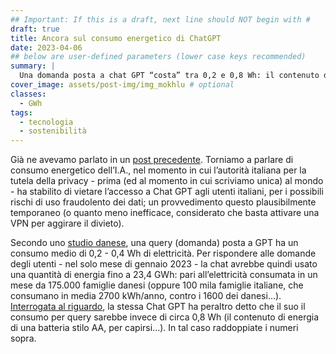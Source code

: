 ```yaml
---
## Important: If this is a draft, next line should NOT begin with #
draft: true
title: Ancora sul consumo energetico di ChatGPT
date: 2023-04-06
## below are user-defined parameters (lower case keys recommended)
summary: |
  Una domanda posta a chat GPT “costa” tra 0,2 e 0,8 Wh: il contenuto di energia di una batteria AA. Ma quante domande gli vengono poste in un mese? Quale è il consumo complessivo di energia?
cover_image: assets/post-img/img_mokhlu # optional
classes:
  - GWh
tags:
  - tecnologia
  - sostenibilità
---
```



Già ne avevamo parlato in un [post precedente](/articles/chat-gpt-e-sostenibile). Torniamo a parlare di consumo energetico dell’I.A., nel momento in cui l’autorità italiana per la tutela della privacy - prima (ed al momento in cui scriviamo unica) al mondo - ha stabilito di vietare l’accesso a Chat GPT agli utenti italiani, per i possibili rischi di uso fraudolento dei dati; un provvedimento questo plausibilmente temporaneo (o quanto meno inefficace, considerato che basta attivare una VPN per aggirare il divieto). 

Secondo uno [studio danese](https://towardsdatascience.com/chatgpts-electricity-consumption-7873483feac4), una query (domanda) posta a GPT ha un consumo medio di 0,2 - 0,4 Wh di elettricità. Per rispondere alle domande degli utenti - nel solo mese di gennaio 2023 - la chat avrebbe quindi usato una quantità di energia fino a 23,4 GWh: pari all’elettricità consumata in un mese da 175.000 famiglie danesi (oppure 100 mila famiglie italiane, che consumano in media 2700 kWh/anno, contro i 1600 dei danesi…).  [Interrogata al riguardo](https://ai.stackexchange.com/questions/38970/how-much-energy-consumption-is-involved-in-chat-gpt-responses-being-generated), la stessa Chat GPT ha peraltro detto che il suo il consumo per query sarebbe invece di circa 0,8 Wh (il contenuto di energia di una batteria stilo AA, per capirsi…). In tal caso raddoppiate i numeri sopra.


<!--
  created 2023-04-06 06:10:01.757954 +0200 CEST m=+0.106236168
-->